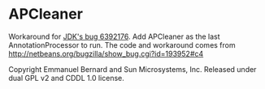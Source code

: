 # APCleaner

Workaround for [JDK's bug 6392176](http://bugs.sun.com/bugdatabase/view_bug.do?bug_id=6392176).
Add APCleaner as the last AnnotationProcessor to run. The code and workaround comes from http://netbeans.org/bugzilla/show_bug.cgi?id=193952#c4

Copyright Emmanuel Bernard and Sun Microsystems, Inc.
Released under dual GPL v2 and CDDL 1.0 license.